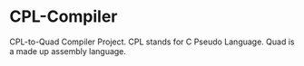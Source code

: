 # CPL-Compiler
CPL-to-Quad Compiler Project. CPL stands for C Pseudo Language. Quad is a made up assembly language.
